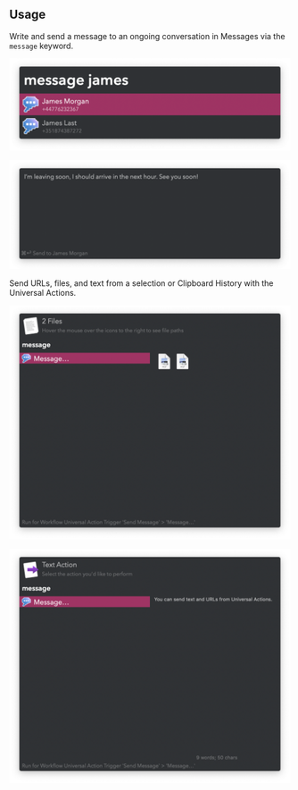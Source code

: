 ## Usage

Write and send a message to an ongoing conversation in Messages via the `message` keyword.

![Searching for a contact](images/keyword.png)

![Writing message](images/textview.png)

Send URLs, files, and text from a selection or Clipboard History with the Universal Actions.

![Universal Action to send file](images/uafile.png)

![Universal Action to send text](images/uatext.png)
